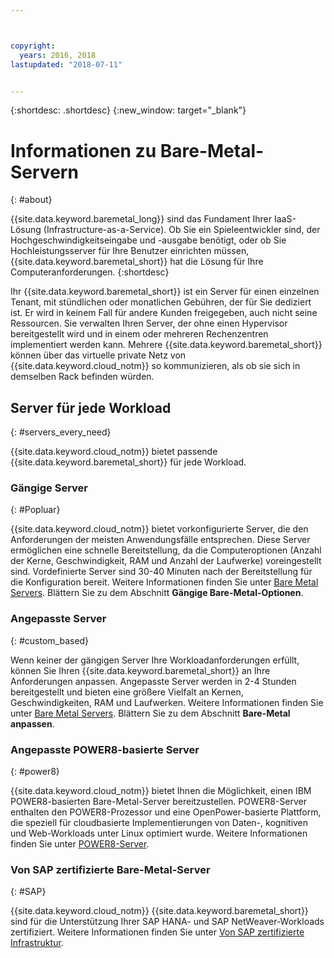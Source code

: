 ```yaml
---



copyright:
  years: 2016, 2018
lastupdated: "2018-07-11"


---
```


{:shortdesc: .shortdesc}
{:new_window: target="_blank"}

# Informationen zu Bare-Metal-Servern
{: #about}

{{site.data.keyword.baremetal_long}} sind das Fundament Ihrer IaaS-Lösung (Infrastructure-as-a-Service). Ob Sie ein Spieleentwickler sind, der Hochgeschwindigkeitseingabe und -ausgabe benötigt, oder ob Sie Hochleistungsserver für Ihre Benutzer einrichten müssen, {{site.data.keyword.baremetal_short}} hat die Lösung für Ihre Computeranforderungen.
{:shortdesc}

Ihr {{site.data.keyword.baremetal_short}} ist ein Server für einen einzelnen Tenant, mit stündlichen oder monatlichen Gebühren, der für Sie dediziert ist. Er wird in keinem Fall für andere Kunden freigegeben, auch nicht seine Ressourcen. Sie verwalten Ihren Server, der ohne einen Hypervisor bereitgestellt wird und in einem oder mehreren Rechenzentren implementiert werden kann. Mehrere {{site.data.keyword.baremetal_short}} können über das virtuelle private Netz von {{site.data.keyword.cloud_notm}} so kommunizieren, als ob sie sich in demselben Rack befinden würden.  

## Server für jede Workload
{: #servers_every_need}

{{site.data.keyword.cloud_notm}} bietet passende {{site.data.keyword.baremetal_short}} für jede Workload.  

### Gängige Server
{: #Popluar}

{{site.data.keyword.cloud_notm}} bietet vorkonfigurierte Server, die den Anforderungen der meisten Anwendungsfälle entsprechen. Diese Server ermöglichen eine schnelle Bereitstellung, da die Computeroptionen (Anzahl der Kerne, Geschwindigkeit, RAM und Anzahl der Laufwerke) voreingestellt sind. Vordefinierte Server sind 30-40 Minuten nach der Bereitstellung für die Konfiguration bereit. Weitere Informationen finden Sie unter [Bare Metal Servers](https://www.ibm.com/cloud/bare-metal-servers). Blättern Sie zu dem Abschnitt **Gängige Bare-Metal-Optionen**. 

### Angepasste Server
{: #custom_based}

Wenn keiner der gängigen Server Ihre Workloadanforderungen erfüllt, können Sie Ihren {{site.data.keyword.baremetal_short}} an Ihre Anforderungen anpassen. Angepasste Server werden in 2-4 Stunden bereitgestellt und bieten eine größere Vielfalt an Kernen, Geschwindigkeiten, RAM und Laufwerken. Weitere Informationen finden Sie unter [Bare Metal Servers](https://www.ibm.com/cloud/bare-metal-servers). Blättern Sie zu dem Abschnitt **Bare-Metal anpassen**. 

### Angepasste POWER8-basierte Server
{: #power8}

{{site.data.keyword.cloud_notm}} bietet Ihnen die Möglichkeit, einen IBM POWER8-basierten Bare-Metal-Server bereitzustellen. POWER8-Server enthalten den POWER8-Prozessor und eine OpenPower-basierte Plattform, die speziell für cloudbasierte Implementierungen von Daten-, kognitiven und Web-Workloads unter Linux optimiert wurde. Weitere Informationen finden Sie unter [POWER8-Server](https://www.ibm.com/cloud/bare-metal-servers/power). 

### Von SAP zertifizierte Bare-Metal-Server
{: #SAP}

{{site.data.keyword.cloud_notm}} {{site.data.keyword.baremetal_short}} sind für die Unterstützung Ihrer SAP HANA- und SAP NetWeaver-Workloads zertifiziert. Weitere Informationen finden Sie unter [Von SAP zertifizierte Infrastruktur](https://www.ibm.com/cloud/bare-metal-servers/sap). 
